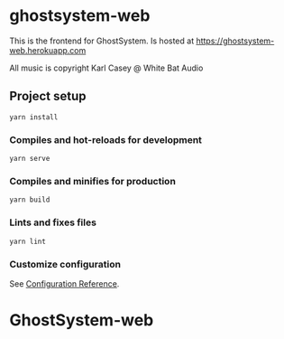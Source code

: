 # ghostsystem-web

This is the frontend for GhostSystem. Is hosted at https://ghostsystem-web.herokuapp.com

All music is copyright Karl Casey @ White Bat Audio

## Project setup
```
yarn install
```

### Compiles and hot-reloads for development
```
yarn serve
```

### Compiles and minifies for production
```
yarn build
```

### Lints and fixes files
```
yarn lint
```

### Customize configuration
See [Configuration Reference](https://cli.vuejs.org/config/).
# GhostSystem-web
